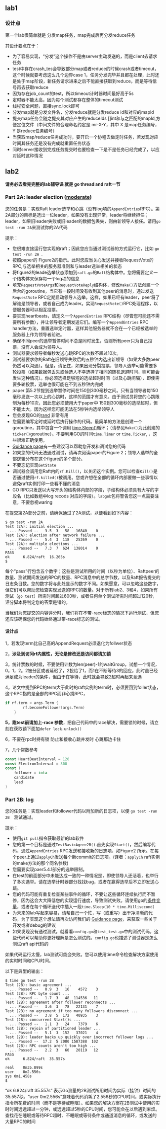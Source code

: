 ## lab1

### 设计点

第一个lab很简单就是 分发map任务，map完成后再分发reduce任务

其设计要点在于：

- 为了容易实现，“分发”这个操作不是由server主动发送的，而是client去请求任务
- test中存在crash_tes会导致部分map或者reduce的时候crash或者timeout，这个时候就要考虑这么几个边界case   1，任务分发完毕并且都在处理，此时还是处于map阶段，新任务请求进来之后不能直接获取到reduce，而是等待信号再去获取reduce  
- 因为存在job_count的test，所以timeout计时器时间最好高于5s
- 定时器不能太高，因为每个测试都存在整体的timeout测试
- 线程安全问题，直接sync.lock即可
- 分发map就是分发文件名，分发reduce就是分发reduce id和对应的mapid
- 提交map任务会随之提交其对应产生的reduceIds []int和与之匹配的mapId,方便定位文件（中间文件的合理命名约定是 mr-X-Y，其中 X 是map任务编号，Y 是reduce任务编号）
- 当获取map/reduce任务成功时，要开启一个协程去做定时任务，若发现对应时间其任务还是没有完成就重置任务状态
- 同时server接收到完成任务提交时也要检查一下是不是任务已经完成了，以应对延时这种情况



## lab2

**请务必去看完完整的lab辅导课 就是 go thread and raft一节**

### Part 2A: leader election ([moderate](https://pdos.csail.mit.edu/6.824/labs/guidance.html))

您的任务是：实现Raft leader选举和心跳（没有log项的`AppendEntries`RPC）。第2A部分的目标是选出一位leader，如果没有出现异常，leader将继续担任；leader，如果旧leader失败或旧leader的数据包丢失，则由新领导人接任。请用`go test -run 2A`来测试你的2A代码

提示：

- 您很难直接运行您实现的raft；因此您应当通过测试器的方式运行它，比如 `go test -run 2A `.
- 按照paper的 Figure2的指示。此时您应当关心发送并接收RequestVote的RPC,与选举相关的服务器准则和与leader选举相关的状态
- 将figure2的leade选举状态添加到`raft.go`的`Raft`结构体中。您将需要定义一个结构体来保存每一个log项的信息
- 填充`RequestVoteArgs`和`RequestVoteReply`结构体，修改`Make()`方法创建一个后台的goroutine，当它有一段时间没有收到其他peer的消息时，通过发送`RequestVote` RPC定期启动领导人选举。这样，如果已经有leader，peer将了解谁是领导者，或者自己成为leader。实现`RequestVote()`RPC处理程序，以便服务器可以相互投票。
- 要实现heartbeats，请定义一个`AppendEntries` RPC结构（尽管您可能还不需要所有参数），并让领导者定期发送它们。编写一个`AppendEntries` RPC handler方法，重置选举定时器，这样其他服务器就不会在一个已经被选举的服务器上作为领导者前进。
- 确保不同peer的选举暂停时间不总是同时发生，否则所有peer只为自己投票，没有人会成为领导人。
- 测试器要求领导者每秒发送心跳RPC的次数不超过10次。
- 测试器要求你的Raft在旧领导失败后的五秒钟内选出新领导（如果大多数peer仍然可以沟通）。但是，请记住，如果出现分裂投票，领导人选举可能需要多轮投票（如果数据包丢失或候选人不幸选择了相同的随机退避时间，则可能会发生这种情况）。你必须选择足够短的选举超时时间（以及心跳间隔），即使需要多轮投票，选举也很可能在不到五秒钟内完成
- paper 第5.2节提到选举暂停时间在150到300毫秒之间。只有当领导者每150毫秒发送一次以上的心跳时，这样的范围才有意义。由于测试员将您的心跳限制为每秒10次，因此您必须使用大于paper中 150到300毫秒的选举超时，但不能太大，因为这样您可能无法在5秒钟内选举领导人
- 您会发现GO的[rand](https://golang.org/pkg/math/rand/) 非常有用
- 您需要编写定时或延时后执行操作的代码。最简单的方法是创建一个goroutine，其中包含一个调用 [time.Sleep()](https://golang.org/pkg/time/#Sleep)循环；（请参见`Make()`为此创建的`ticker()`goroutine）。不要利用GO的时间`time.Timer` or `time.Ticker`, ，这些很难正确使用。
- [Guidance page](https://pdos.csail.mit.edu/6.824/labs/guidance.html)有一些建议可以帮助您开发和调试您的代码
- 如果您的代码无法通过测试，请再次阅读paper的Figure 2；领导人选举的全部逻辑分布在这个figure的多个部分。
- 不要忘记实现`GetState`
- 调试器会调用您Raft内的`rf.Kill()`，以关闭这个实例。您可以检查`Kill()`是否通过使用`rf.killed()`被调用。您或许想在全部的循环内部要做一些事情以避免raft实例打印一些看不懂的消息
- GO RPC只发送以大写开头的结构体内部的字段，子结构体必须具有大写的字段名（比如数组中log recods 对应的字段）。`labgob`包将警告您这一点需要注意，不要忽视waring

在提交第2A部分之前，请确保通过了2A测试，以便看到如下内容：

```shell
$ go test -run 2A
Test (2A): initial election ...
  ... Passed --   3.5  3   58   16840    0
Test (2A): election after network failure ...
  ... Passed --   5.4  3  118   25269    0
Test (2A): multiple elections ...
  ... Passed --   7.3  7  624  138014    0
PASS
ok  	6.824/raft	16.265s
$
```

每个“pass”行包含五个数字；这些是测试所用的时间（以秒为单位）、Raftpeer的数量、测试期间发送的RPC的数量、RPC消息中的总字节数，以及Raft报告提交的日志条目数。您的数字将与此处显示的数字不同。如果愿意，可以忽略这些数字，但它们可以帮助您检查实现发送的RPC的数量。对于所有lab2、3和4，如果所有测试（`go test`）所需时间超过600秒，或者任何单个测试所需时间超过120秒，评分脚本将判定您的答案是错的。

当我们为您提交的内容评分时，我们将在不带-race标志的情况下运行测试，但您还应该确保您的代码始终通过带-race标志的测试。

#### 设计点

1，若发现term比自己高的AppendRequest必须退化为follwer状态

2，**涉及到访问rf内属性，无论是修改还是访问都请加锁**

3，统计票数的时候，不要使用计数为len(peer)-1的waitGroup，试想一个情况，0，1，2。2被分区或者延迟了，2投给了1，而1在不断等待3的回应，此时虽已经满足成为leader的条件，但由于在等待，此时就会导致2超时再起来竞选

4，论文中提到RPC的term大于此时的raft实例的term时，必须要回到foller状态，这个RPC指的是全部的RPC而非心跳RPC，

```go
if rf.term < args.Term {
		rf.becomeFollower(args.Term)
	}
```

**5，跑test前请加上-race 参数**，把自己代码中的race解决，需要锁的时候，请立刻在获取锁下面加`defer lock.unlock()`

6，不要在rpc时持有锁 防止和接收心跳并发时 心跳那边卡住

7，几个常数参考

```go
const HeartBeatInterval = 120
const ElectronInterval = 300
const (
	follower = iota
	candidate
	lead
)
```



### Part 2B: log

您的任务是：实现leader和follower代码以附加新的日志项，以便 `go test -run 2B  `测试通过。

提示：

- 使用`git pull`指令获取最新的lab软件
- 您的第一个目标是通过`TestBasicAgree2B()`.首先实现`Start()`，然后编写代码，通过`AppendEntries` RPC发送和接收新的日志项，如Figure2 所示。在每个peer上通过`applyCh`发送每个新commit的日志项。(译者：`applyCh` raft实例的make方法的那个同名参数)
- 您需要实现paer5.4.1部分的选举限制。
- 在test的前面部分中未能达成一致的一种情况是，即使领导人还活着，也举行了多次选举。请在选举计时器部分找找bug，或者在赢得选举后不立即发送心跳。
- 您的代码可能有重复检查某些事件的循环，不要让这些循环连续执行而不暂停，因为这会大大降低您的实现运行速度，导致测试失败。请使用go的[条件变量](https://golang.org/pkg/sync/#Cond)，或者在每个循环迭代中插入一段`time.Sleep(10 * time.Millisecond)`
- 为未来的lab写起来容易，请帮自己一个忙，写（或重写）出干净清晰的代码，为了实现这个想法请再次访问我们的 [Guidance page](https://pdos.csail.mit.edu/6.824/labs/guidance.html)，来获取一些关于开发或者debug的建议 
- 如果发现没有通过测试，就看看`config.go`和`test_test.go`中的测试代码，这些代码可以帮助你更好理解是怎么测试的。`config.go`也描述了测试器是怎么测试raft api代码的

如果代码运行太慢，lab测试可能会失败。您可以使用time命令检查解决方案使用的实时时间和CPU时间。

以下是典型的输出：

```shell
$ time go test -run 2B
Test (2B): basic agreement ...
  ... Passed --   0.9  3   16    4572    3
Test (2B): RPC byte count ...
  ... Passed --   1.7  3   48  114536   11
Test (2B): agreement after follower reconnects ...
  ... Passed --   3.6  3   78   22131    7
Test (2B): no agreement if too many followers disconnect ...
  ... Passed --   3.8  5  172   40935    3
Test (2B): concurrent Start()s ...
  ... Passed --   1.1  3   24    7379    6
Test (2B): rejoin of partitioned leader ...
  ... Passed --   5.1  3  152   37021    4
Test (2B): leader backs up quickly over incorrect follower logs ...
  ... Passed --  17.2  5 2080 1587388  102
Test (2B): RPC counts aren't too high ...
  ... Passed --   2.2  3   60   20119   12
PASS
ok  	6.824/raft	35.557s

real	0m35.899s
user	0m2.556s
sys	0m1.458s
$
```

“ok 6.824/raft 35.557s” 表示Go测量的2B测试所用时间为实际（挂钟）时间的35.557秒。“user 0m2.556s”意味着代码消耗了2.556秒的CPU时间，或实际执行指令所花费的时间（而不是等待或睡眠）。如果您的解决方案在2B测试中使用的实时时间远远超过一分钟，或远远超过5秒的CPU时间，您可能会在以后遇到麻烦。查找花在睡眠或等待RPC超时、不睡眠或等待条件或通道消息的循环，或发送的大量RPC的时间